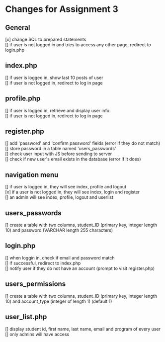 # Changes for Assignment 3
## General
[x] change SQL to prepared statements  
[] if user is not logged in and tries to access any other page, redirect to login.php  

## index.php
[] if user is logged in, show last 10 posts of user  
[] if user is not logged in, redirect to log in page  

## profile.php
[] if user is logged in, retrieve and display user info  
[] if user is not logged in, redirect to log in page  

## register.php
[] add 'password' and 'confirm password' fields (error if they do not match)  
[] store password in a table named 'users_passwords'  
[] check user input with JS before sending to server  
[] check if new user's email exists in the database (error if it does)  

## navigation menu
[] if user is logged in, they will see index, profile and logout  
[x] if a user is not logged in, they will see index, login and register  
[] an admin will see index, profile, logout and userlist  

## users_passwords
[] create a table with two columns, student_ID (primary key, integer length 10) and password (VARCHAR length 255 characters)  

## login.php
[] when loggin in, check if email and password match  
[] if successful, redirect to index.php  
[] notify user if they do not have an account (prompt to visit register.php)  

## users_permissions
[] create a table with two columns, student_ID (primary key, integer length 10) and account_type (integer of length 1) (default 1)  

## user_list.php
[] display student id, first name, last name, email and program of every user  
[] only admins will have access  